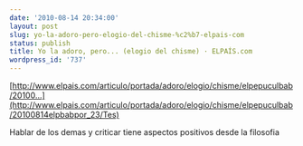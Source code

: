 ```yaml
---
date: '2010-08-14 20:34:00'
layout: post
slug: yo-la-adoro-pero-elogio-del-chisme-%c2%b7-elpais-com
status: publish
title: Yo la adoro, pero... (elogio del chisme) · ELPAÍS.com
wordpress_id: '737'
---
```



    

[http://www.elpais.com/articulo/portada/adoro/elogio/chisme/elpepuculbab/20100...](http://www.elpais.com/articulo/portada/adoro/elogio/chisme/elpepuculbab/20100814elpbabpor_23/Tes)










Hablar de los demas y criticar tiene aspectos positivos desde la filosofia





  
